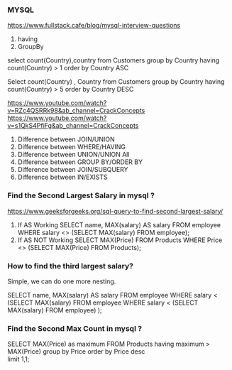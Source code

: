 ### MYSQL 
https://www.fullstack.cafe/blog/mysql-interview-questions

1. having 
2. GroupBy 

select count(Country),country from Customers group by Country having count(Country) > 1 order by Country ASC

Select count(Country) , Country from Customers 
group by Country 
having count(Country) > 5
order by Country DESC 


https://www.youtube.com/watch?v=RZc4QSRRk98&ab_channel=CrackConcepts
https://www.youtube.com/watch?v=s1QkS4PfiFg&ab_channel=CrackConcepts

1. Difference between JOIN/UNION
2. Difference between WHERE/HAVING
3. Difference between UNION/UNION All 
4. Difference between GROUP BY/ORDER BY
5. Difference between JOIN/SUBQUERY
6. Difference between IN/EXISTS

### Find the Second Largest Salary in mysql ?
https://www.geeksforgeeks.org/sql-query-to-find-second-largest-salary/
1. If AS Working
SELECT name, MAX(salary) AS salary 
FROM employee 
WHERE salary <> (SELECT MAX(salary) 
FROM employee);
2.  If AS NOT Working
SELECT  MAX(Price)  FROM Products WHERE Price <> (SELECT MAX(Price) FROM Products);

### How to find the third largest salary? 
Simple, we can do one more nesting.  

SELECT name, MAX(salary) AS salary
  FROM employee
 WHERE salary < (SELECT MAX(salary) 
                 FROM employee
                 WHERE salary < (SELECT MAX(salary)
                 FROM employee)
                ); 


### Find the Second Max Count in mysql ?
SELECT MAX(Price) as maximum FROM Products 
having maximum > MAX(Price)
group by Price 
order by Price desc  
limit 1,1;


